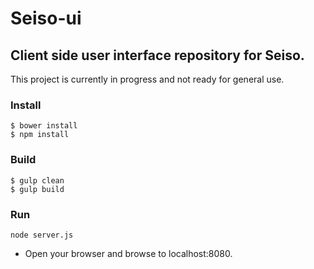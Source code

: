 # Seiso-ui
## Client side user interface repository for Seiso.

This project is currently in progress and not ready for general use. 

### Install

```
$ bower install
$ npm install
```

### Build

```
$ gulp clean
$ gulp build
```

### Run

```
node server.js
```

- Open your browser and browse to localhost:8080.
